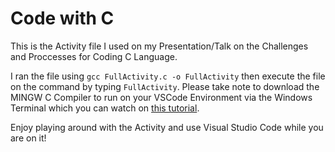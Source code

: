 # Code with C

This is the Activity file I used on my Presentation/Talk on the Challenges and Proccesses for Coding C Language. 

I ran the file using `gcc FullActivity.c -o FullActivity` then execute the file on the command by typing `FullActivity`. Please take note to download the MINGW C Compiler to run on your VSCode Environment via the Windows Terminal which you can watch on [this tutorial](https://www.youtube.com/watch?v=eWSpJWRqxkw).

Enjoy playing around with the Activity and use Visual Studio Code while you are on it!